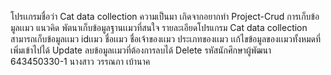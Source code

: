 โปรเเกรมชื่อว่า Cat data collection
ความเป็นมา เกิดจากอยากทำ Project-Crud การเก็บข้อมูลเเมว
แนวคิด พัตนาเก็บข้อมูลฐานเเมวที่สนใจ 
รายละเอียดโปรแกรม Cat data collection
สามารถเก็บข้อมูลเเมว idเเมว ชื่อเเมว ชื่อเจ้าของเเมว ประเภทของเเมว 
เเก้ไขข้อมูลของเเมวทั้งหมดที่เพิ่มเข้าไปได้ Update
ลบข้อมูลเเมวที่ต้องการลบได้ Delete
รหัสนักศึกษาผู้พัฒนา 643450330-1 นางสาว วรรณภา เบ้านาค
